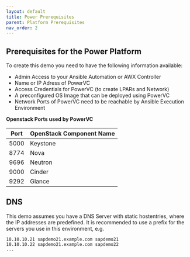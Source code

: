 ```yaml
---
layout: default
title: Power Prerequisites
parent: Platform Prerequisites
nav_order: 2
---
```

## Prerequisites for the Power Platform

To create this demo you need to have the following information available:

- Admin Access to your Ansible Automation or AWX Controller
- Name or IP Adress of PowerVC
- Access Credentials for PowerVC (to create LPARs and Network)
- A preconfigured OS Image that can be deployed using PowerVC
- Network Ports of PowerVC need to be reachable by Ansible Execution Environment

**Openstack Ports used by PowerVC**

| Port | OpenStack Component Name |
|------|--------------------------|
| 5000 | Keystone                 |
| 8774 | Nova                     |
| 9696 | Neutron                  |
| 9000 | Cinder                   |
| 9292 | Glance                   |

## DNS
This demo assumes you have a DNS Server with static hostentries, where the IP addresses are predefined. It is recommended to use a prefix for the servers you use in this environment, e.g.

```
10.10.10.21 sapdemo21.example.com sapdemo21
10.10.10.22 sapdemo21.example.com sapdemo22
...
```